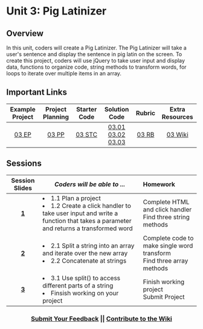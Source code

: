 # Unit 3: Pig Latinizer


## Overview
In this unit, coders will create a Pig Latinizer. The Pig Latinizer will take a user's sentence and display the sentence in pig latin on the screen. To create this project, coders will use jQuery to take user input and display data, functions to organize code, string methods to transform words, for loops to iterate over multiple items in an array.

## Important Links


| Example Project | Project Planning |  Starter Code | Solution Code  | Rubric | Extra Resources |
|:-------:|:-------:|:-------:|:-------:|:-------:|:-------:|
|[03 EP](https://scriptedcurriculum.github.io/adv_pgl_sol_3/)|[03 PP](https://docs.google.com/document/d/1gINwUa2YyBhAvlKkdAlfm9gJxnnkbiTPE1QV_O_PmJc/edit)|[03 STC](https://github.com/ScriptEdcurriculum/piglatinizer/blob/master/INSTRUCTIONS.md)|[03.01](https://github.com/ScriptEdcurriculum/adv_pgl_sol_1) [03.02](https://github.com/ScriptEdcurriculum/adv_pgl_sol_2) [03.03](https://github.com/ScriptEdcurriculum/adv_pgl_sol_3)|[03 RB](https://drive.google.com/open?id=13vHr_fpuyip958JHw2eYt8P7UQsGz9-crCHPZKyNVf4)|[03 Wiki](https://github.com/ScriptEdcurriculum/curriculum17-18/wiki/2.-Advanced#unit-3-pig-latinizer)|

## Sessions 
|Session Slides|*Coders will be able to ...*|Homework|
|:-------:|-------|:-------|
|[**1**](https://docs.google.com/presentation/d/13c8FrlzFuNA8yJTmCdLkEG4PYw_LnL0Q1Lgmlc2gTPs/edit#slide=id.g2c7704967c_0_0)|<li>  1.1 Plan a project</li> <li> 1.2 Create a click handler to take user input and write a function that takes a parameter and returns a transformed word</li>|Complete HTML <br> and click handler <br> Find three string methods|
|[**2**](https://docs.google.com/presentation/d/1XrtHFhijKP6oEbsbakqtPpnBrahbsHSgHc3JmQPj6s8/edit#slide=id.g1e220fa94a_0_30)|<li> 2.1 Split a string into an array and iterate over the new array </li> <li> 2.2 Concatenate at strings</li> |Complete code to make single word transform <br> Find three array methods|
|[**3**](https://docs.google.com/presentation/d/1prZprZ2Px5-3-ZLMT0g_Vy4mRS7qLCKhA2B8y5oaKIE/edit#slide=id.g1e220fa94a_0_30)|<li> 3.1 Use split() to access different parts of a string </li> <li> Finsish working on your project</li> |Finish working project <br> Submit Project|

<h3 align="center"><a href="https://docs.google.com/forms/d/e/1FAIpQLSdmoYjRk6tqJHI5Y1ELjOZ7tiYj58dmoIBEeUaXK5ciIdljIg/viewform">Submit Your Feedback</a> || <a href="https://github.com/ScriptEdcurriculum/curriculum17-18/wiki/2.-Advanced#unit-3-pig-latinizer">Contribute to the Wiki</a></h3>
